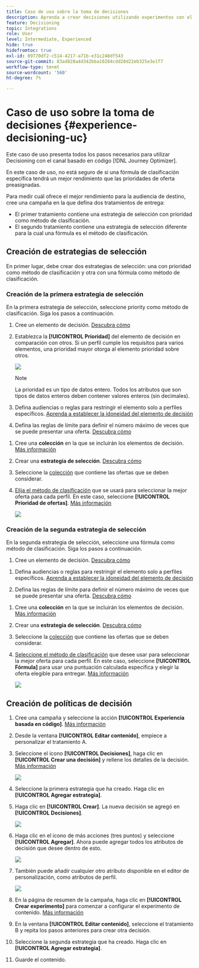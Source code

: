 ```yaml
---
title: Caso de uso sobre la toma de decisiones
description: Aprenda a crear decisiones utilizando experimentos con el canal basado en código
feature: Decisioning
topic: Integrations
role: User
level: Intermediate, Experienced
hide: true
hidefromtoc: true
exl-id: 09770df2-c514-4217-a71b-e31c248df543
source-git-commit: 83ad828a4d342bba10284cdd20d22eb325e3e1f7
workflow-type: tm+mt
source-wordcount: '560'
ht-degree: 7%

---
```


# Caso de uso sobre la toma de decisiones {#experience-decisioning-uc}

Este caso de uso presenta todos los pasos necesarios para utilizar Decisioning con el canal basado en código [!DNL Journey Optimizer].

<!--In this use case, you create a campaign where you define two delivery treatments - each containing a different decision policy in order to measure which one performs best for your target audience.-->

En este caso de uso, no está seguro de si una fórmula de clasificación específica tendrá un mejor rendimiento que las prioridades de oferta preasignadas.

Para medir cuál ofrece el mejor rendimiento para la audiencia de destino, cree una campaña en la que defina dos tratamientos de entrega:

<!--Set up the experiment such that:-->

* El primer tratamiento contiene una estrategia de selección con prioridad como método de clasificación.
* El segundo tratamiento contiene una estrategia de selección diferente para la cual una fórmula es el método de clasificación.

## Creación de estrategias de selección

En primer lugar, debe crear dos estrategias de selección: una con prioridad como método de clasificación y otra con una fórmula como método de clasificación.

### Creación de la primera estrategia de selección

En la primera estrategia de selección, seleccione priority como método de clasificación. Siga los pasos a continuación.

1. Cree un elemento de decisión. [Descubra cómo](items.md)

1. Establezca la **[!UICONTROL Prioridad]** del elemento de decisión en comparación con otros. Si un perfil cumple los requisitos para varios elementos, una prioridad mayor otorga al elemento prioridad sobre otros.

   ![](assets/exd-uc-item-priority.png)

   >[!NOTE]
   >
   >La prioridad es un tipo de datos entero. Todos los atributos que son tipos de datos enteros deben contener valores enteros (sin decimales).

1. Defina audiencias o reglas para restringir el elemento solo a perfiles específicos. [Aprenda a establecer la idoneidad del elemento de decisión](items.md#eligibility)

1. Defina las reglas de límite para definir el número máximo de veces que se puede presentar una oferta. [Descubra cómo](items.md#capping)

<!--1. If needed, repeat the steps above to create one or more additional decision items.-->

1. Cree una **colección** en la que se incluirán los elementos de decisión. [Más información](collections.md)

1. Crear una **estrategia de selección**. [Descubra cómo](selection-strategies.md#create-selection-strategy)

1. Seleccione la [colección](collections.md) que contiene las ofertas que se deben considerar.

1. [Elija el método de clasificación](#select-ranking-method) que se usará para seleccionar la mejor oferta para cada perfil. En este caso, seleccione **[!UICONTROL Prioridad de ofertas]**. [Más información](selection-strategies.md#offer-priority)

   ![](assets/exd-uc-strategy-priority.png)

   <!--If multiple offers are eligible for this strategy, the [Offer priority](#offer-priority) method uses the value defined in the offers.-->

### Creación de la segunda estrategia de selección

En la segunda estrategia de selección, seleccione una fórmula como método de clasificación. Siga los pasos a continuación.

1. Cree un elemento de decisión. [Descubra cómo](items.md)

<!--1. Set the same **[!UICONTROL Priority]** as for the first decision item. TBC?-->

1. Defina audiencias o reglas para restringir el elemento solo a perfiles específicos. [Aprenda a establecer la idoneidad del elemento de decisión](items.md#eligibility)

1. Defina las reglas de límite para definir el número máximo de veces que se puede presentar una oferta. [Descubra cómo](items.md#capping)

<!--1. If needed, repeat the steps above to create one or more additional decision items.-->

1. Cree una **colección** en la que se incluirán los elementos de decisión. [Más información](collections.md)

1. Crear una **estrategia de selección**. [Descubra cómo](selection-strategies.md#create-selection-strategy)

1. Seleccione la [colección](collections.md) que contiene las ofertas que se deben considerar.

1. [Seleccione el método de clasificación](#select-ranking-method) que desee usar para seleccionar la mejor oferta para cada perfil. En este caso, seleccione **[!UICONTROL Fórmula]** para usar una puntuación calculada específica y elegir la oferta elegible para entregar. [Más información](selection-strategies.md#ranking-formula)

   ![](assets/exd-uc-strategy-formula.png)

<!--
## Create decision items and selection strategies

You first need to create items, group them together in collections, set up rules and ranking methods. These elements will allow you to build selection strategies.

1. Navigate to **[!UICONTROL Decisioning]** > **[!UICONTROL Catalogs]** and create several decision items. Set constraints using audiences or rules to restrict each item to specific profiles only. [Learn more](items.md)

1. From the items list, click the **[!UICONTROL Edit schema]** button  and edit the custom attributes if needed. [Learn how to work with catalogs](catalogs.md)

1. Create **collections** to categorize and group your decision items according to your preferences. [Learn more](collections.md)

1. Create **decision rules** to determine to whom a decision item can be shown. [Learn more](rules.md)

1. Create **ranking methods** and apply them within decision strategies to determine the priority order for selecting decision items. [Learn more](ranking.md)

1. Build **selection strategies** that leverage collections, decision rules, and ranking methods to identify the decision items suitable for displaying to profiles. [Learn more](selection-strategies.md)
-->

## Creación de políticas de decisión

<!--To present the best dynamic offer and experience to your visitors on your website or mobile app, add a decision policy to a code-based campaign.

Define two delivery treatments each containing a different decision policy.-->

1. Cree una campaña y seleccione la acción **[!UICONTROL Experiencia basada en código]**. [Más información](../code-based/create-code-based.md)

1. Desde la ventana **[!UICONTROL Editar contenido]**, empiece a personalizar el tratamiento A.

1. Seleccione el icono **[!UICONTROL Decisiones]**, haga clic en **[!UICONTROL Crear una decisión]** y rellene los detalles de la decisión. [Más información](create-decision.md)

   ![](assets/decision-code-based-create.png)

1. Seleccione la primera estrategia que ha creado. Haga clic en **[!UICONTROL Agregar estrategia]**.

1. Haga clic en **[!UICONTROL Crear]**. La nueva decisión se agregó en **[!UICONTROL Decisiones]**.

   ![](assets/decision-code-based-decision-added.png)

1. Haga clic en el icono de más acciones (tres puntos) y seleccione **[!UICONTROL Agregar]**. Ahora puede agregar todos los atributos de decisión que desee dentro de esto.

   ![](assets/decision-code-based-add-decision.png)

1. También puede añadir cualquier otro atributo disponible en el editor de personalización, como atributos de perfil.

   ![](assets/decision-code-based-decision-profile-attribute.png)

1. En la página de resumen de la campaña, haga clic en **[!UICONTROL Crear experimento]** para comenzar a configurar el experimento de contenido. [Más información](../content-management/content-experiment.md)

1. En la ventana **[!UICONTROL Editar contenido]**, seleccione el tratamiento B y repita los pasos anteriores para crear otra decisión.

1. Seleccione la segunda estrategia que ha creado. Haga clic en **[!UICONTROL Agregar estrategia]**.

1. Guarde el contenido.
